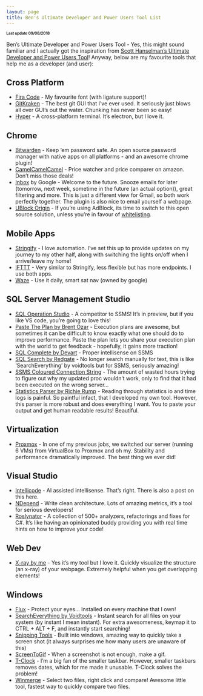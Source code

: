 ```yaml
---
layout: page
title: Ben's Ultimate Developer and Power Users Tool List
---
```

<sub><sub>
**Last update 09/08/2018**
</sub></sub>

Ben’s Ultimate Developer and Power Users Tool - Yes, this might sound familiar and I actually got the inspiration from [Scott Hanselman’s Ultimate Developer and Power Users Tool](https://www.hanselman.com/blog/ScottHanselmans2014UltimateDeveloperAndPowerUsersToolListForWindows.aspx)! Anyway, below are my favourite tools that help me as a developer (and user): 

## Cross Platform

* [Fira Code](https://github.com/tonsky/FiraCode) - My favourite font (with ligature support)!
* [GitKraken](https://www.gitkraken.com/) - The best git GUI that I’ve ever used. It seriously just blows all over GUI’s out the water. Chunking has never been so easy!
* [Hyper](https://hyper.is/) - A cross-platform terminal. It’s electron, but I love it.

## Chrome

* [Bitwarden](https://bitwarden.com/) - Keep ’em password safe. An open source password manager with native apps on all platforms - and an awesome chrome plugin!
* [CamelCamelCamel](https://uk.camelcamelcamel.com/) - Price watcher and price comparer on amazon. Don’t miss those deals!
* [Inbox](https://chrome.google.com/webstore/detail/ublock-origin/cjpalhdlnbpafiamejdnhcphjbkeiagm?hl=en) by Google - Welcome to the future. Snooze emails for later (tomorrow, next week, sometime in the future (an actual option)), great filtering and more. This is just a different view for Gmail, so both work perfectly together. The plugin is also nice to email yourself a webpage.
* [UBlock Origin](https://chrome.google.com/webstore/detail/ublock-origin/cjpalhdlnbpafiamejdnhcphjbkeiagm?hl=en) - If you’re using AdBlock, its time to switch to this open source solution, unless you’re in favour of [whitelisting](https://adblockplus.org/acceptable-ads).

## Mobile Apps

* [Stringify](https://www.stringify.com/) - I love automation. I’ve set this up to provide updates on my journey to my other half, along with switching the lights on/off when I arrive/leave my home!
* [IFTTT](https://ifttt.com/) - Very similar to Stringify, less flexible but has more endpoints. I use both apps.
* [Waze](https://www.waze.com/) - Use it daily, smart sat nav (owned by google)

## SQL Server Management Studio

* [SQL Operation Studio](https://docs.microsoft.com/en-us/sql/sql-operations-studio/download?view=sql-server-2017) - A competitor to SSMS! It’s in preview, but if you like VS code, you’re going to love this!
* [Paste The Plan by Brent Ozar](http://pastetheplan.com/) - Execution plans are awesome, but sometimes it can be difficult to know exactly what one should do to improve performance. Paste the plan lets you share your execution plan with the world to get feedback - hopefully, it gains more traction!
* [SQL Complete by Devart](https://www.devart.com/dbforge/sql/sqlcomplete/download.html) - Proper intellisense on SSMS
* [SQL Search by Redgate](https://www.red-gate.com/products/sql-development/sql-search/) - No longer search manually for text, this is like ‘SearchEverything’ by voidtools but for SSMS, seriously amazing!
* [SSMS Coloured Connection String](https://docs.microsoft.com/en-us/sql/relational-databases/scripting/status-bar-database-engine-query-editor?view=sql-server-2017) - The amount of wasted hours trying to figure out why my updated proc wouldn’t work, only to find that it had been executed on the wrong server… 
* [Statistics Parser by Richie Rump](http://statisticsparser.com/) - Reading through statistics io and time logs is painful. So paintful infact, that I developed my own tool. However, this parser is more robust and does everything I want. You to paste your output and get human readable results! Beautiful.

## Virtualization

* [Proxmox](https://www.proxmox.com/en/) - In one of my previous jobs, we switched our server (running 6 VMs) from VirtualBox to Proxmox and oh my. Stability and performance dramatically improved. The best thing we ever did!

## Visual Studio

* [Intellicode](https://blogs.msdn.microsoft.com/visualstudio/2018/05/07/introducing-visual-studio-intellicode/) - AI assisted intellisense. That’s right. There is also a post on this here.
* [NDepend](https://www.ndepend.com/) - Write clean architecture. Lots of amazing metrics, it’s a tool for serious developers!
* [Roslynator](https://marketplace.visualstudio.com/items?itemName=josefpihrt.Roslynator2017) - A collection of 500+ analyzers, refactorings and fixes for C#. It’s like having an opinionated buddy providing you with real time hints on how to improve your code!

## Web Dev

* [X-ray by me]() - Yes it’s my tool but I love it. Quickly visualize the structure (an x-ray) of your webpage. Extremely helpful when you get overlapping elements! 

## Windows

* [Flux](https://justgetflux.com/) - Protect your eyes… Installed on every machine that I own!
* [SearchEverything by Voidtools](https://www.voidtools.com/downloads/) - Instant search for all files on your system (by instant I mean instant). For extra awesomeness, keymap it to CTRL + ALT + F, and instantly start searching!
* [Snipping Tools](https://support.microsoft.com/en-gb/help/13776/windows-use-snipping-tool-to-capture-screenshots) - Built into windows, amazing way to quickly take a screen shot (it always surprises me how many users are unaware of this)
* [ScreenToGif](https://github.com/NickeManarin/ScreenToGif) - When a screenshot is not enough, make a gif.
* [T-Clock](https://github.com/White-Tiger/T-Clock/) - I’m a big fan of the smaller taskbar. However, smaller taskbars removes dates, which for me made it unusable. T-Clock solves the problem!
* [Winmerge](http://winmerge.org/?lang=en) - Select two files, right click and compare! Awesome little tool, fastest way to quickly compare two files.